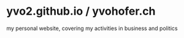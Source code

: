 # yvo2.github.io / yvohofer.ch
my personal website, covering my activities in business and politics
